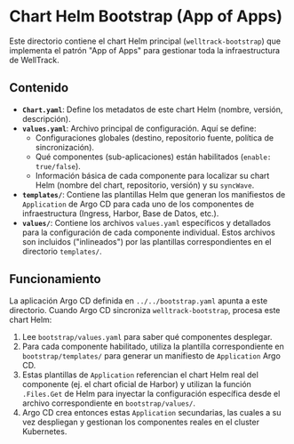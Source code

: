 # Chart Helm Bootstrap (App of Apps)

Este directorio contiene el chart Helm principal (`welltrack-bootstrap`) que implementa el patrón "App of Apps" para gestionar toda la infraestructura de WellTrack.

## Contenido

-   **`Chart.yaml`**: Define los metadatos de este chart Helm (nombre, versión, descripción).
-   **`values.yaml`**: Archivo principal de configuración. Aquí se define:
    -   Configuraciones globales (destino, repositorio fuente, política de sincronización).
    -   Qué componentes (sub-aplicaciones) están habilitados (`enable: true/false`).
    -   Información básica de cada componente para localizar su chart Helm (nombre del chart, repositorio, versión) y su `syncWave`.
-   **`templates/`**: Contiene las plantillas Helm que generan los manifiestos de `Application` de Argo CD para cada uno de los componentes de infraestructura (Ingress, Harbor, Base de Datos, etc.).
-   **`values/`**: Contiene los archivos `values.yaml` específicos y detallados para la configuración de cada componente individual. Estos archivos son incluidos ("inlineados") por las plantillas correspondientes en el directorio `templates/`.

## Funcionamiento

La aplicación Argo CD definida en `../../bootstrap.yaml` apunta a este directorio. Cuando Argo CD sincroniza `welltrack-bootstrap`, procesa este chart Helm:

1.  Lee `bootstrap/values.yaml` para saber qué componentes desplegar.
2.  Para cada componente habilitado, utiliza la plantilla correspondiente en `bootstrap/templates/` para generar un manifiesto de `Application` Argo CD.
3.  Estas plantillas de `Application` referencian el chart Helm real del componente (ej. el chart oficial de Harbor) y utilizan la función `.Files.Get` de Helm para inyectar la configuración específica desde el archivo correspondiente en `bootstrap/values/`.
4.  Argo CD crea entonces estas `Application` secundarias, las cuales a su vez despliegan y gestionan los componentes reales en el cluster Kubernetes. 
